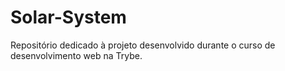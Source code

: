 # Solar-System
Repositório dedicado à projeto desenvolvido durante o curso de desenvolvimento web na Trybe.
